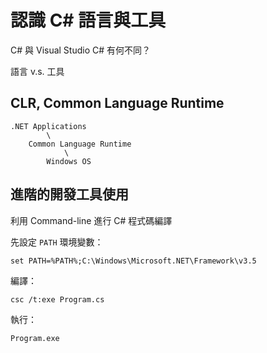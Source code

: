 # 認識 C# 語言與工具

C# 與 Visual Studio C# 有何不同？

語言 v.s. 工具

## CLR, Common Language Runtime

```
.NET Applications
        \
    Common Language Runtime
            \
        Windows OS
```

## 進階的開發工具使用

利用 Command-line 進行 C# 程式碼編譯

先設定 `PATH` 環境變數：

```
set PATH=%PATH%;C:\Windows\Microsoft.NET\Framework\v3.5
```

編譯：

```
csc /t:exe Program.cs
```

執行：

```
Program.exe
```